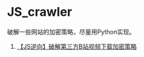 # JS_crawler
破解一些网站的加密策略，尽量用Python实现。

01. [【JS逆向】破解第三方B站视频下载加密策略](https://mp.weixin.qq.com/s/Hstn16q8AH-nvDwoxQ-1XA)
